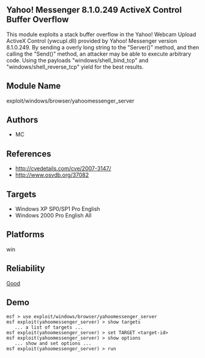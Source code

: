 ## Yahoo! Messenger 8.1.0.249 ActiveX Control Buffer Overflow

This module exploits a stack buffer overflow in the Yahoo! 
Webcam Upload ActiveX Control (ywcupl.dll) provided by 
Yahoo! Messenger version 8.1.0.249. By sending a overly long 
string to the "Server()" method, and then calling the 
"Send()" method, an attacker may be able to execute 
arbitrary code. Using the payloads "windows/shell_bind_tcp" 
and "windows/shell_reverse_tcp" yield for the best results.


## Module Name
exploit/windows/browser/yahoomessenger_server

## Authors
* MC


## References
* http://cvedetails.com/cve/2007-3147/
* http://www.osvdb.org/37082



## Targets
* Windows XP SP0/SP1 Pro English
* Windows 2000 Pro English All


## Platforms
win

## Reliability
[Good](https://github.com/rapid7/metasploit-framework/wiki/Exploit-Ranking)

## Demo

```
msf > use exploit/windows/browser/yahoomessenger_server
msf exploit(yahoomessenger_server) > show targets
   ... a list of targets ...
msf exploit(yahoomessenger_server) > set TARGET <target-id>
msf exploit(yahoomessenger_server) > show options
   ... show and set options ...
msf exploit(yahoomessenger_server) > run
```
    
    